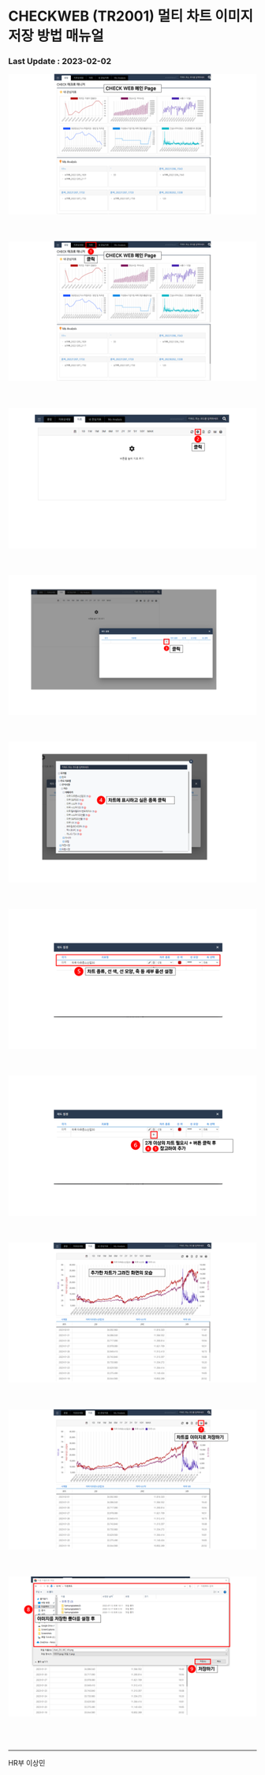 # CHECKWEB (TR2001) 멀티 차트 이미지저장 방법 매뉴얼

### Last Update : 2023-02-02



![이미지](./CHECK_WEB_매뉴얼_이상민_1.png)</br></br></br></br>
![이미지](./CHECK_WEB_매뉴얼_이상민_2.PNG)</br></br></br></br>
![이미지](./CHECK_WEB_매뉴얼_이상민_3.PNG)</br></br></br></br>
![이미지](./CHECK_WEB_매뉴얼_이상민_4.PNG)</br></br></br></br>
![이미지](./CHECK_WEB_매뉴얼_이상민_5.PNG)</br></br></br></br>
![이미지](./CHECK_WEB_매뉴얼_이상민_6.PNG)</br></br></br></br>
![이미지](./CHECK_WEB_매뉴얼_이상민_7.PNG)</br></br></br></br>
![이미지](./CHECK_WEB_매뉴얼_이상민_8.PNG)</br></br></br></br>
![이미지](./CHECK_WEB_매뉴얼_이상민_9.PNG)</br></br></br></br>
![이미지](./CHECK_WEB_매뉴얼_이상민_90.PNG)</br></br></br></br>




-----------------
HR부 이상민

